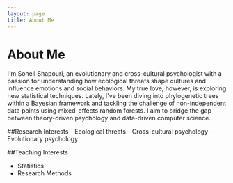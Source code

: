 ```yaml
---
layout: page
title: About Me
---
```


# About Me

I'm Soheil Shapouri, an evolutionary and cross-cultural psychologist with a passion for understanding how ecological threats shape cultures and influence emotions and social behaviors. My true love, however, is exploring new statistical techniques. Lately, I've been diving into phylogenetic trees within a Bayesian framework and tackling the challenge of non-independent data points using mixed-effects random forests. I aim to bridge the gap between theory-driven psychology and data-driven computer science.

<div style="text-align: left;">
##Research Interests
- Ecological threats
- Cross-cultural psychology
- Evolutionary psychology

##Teaching Interests 
- Statistics
- Research Methods
</div> 

